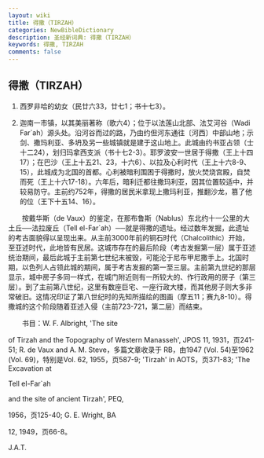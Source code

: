 ```yaml
---
layout: wiki
title: 得撒（TIRZAH）
categories: NewBibleDictionary
description: 圣经新词典: 得撒（TIRZAH）
keywords: 得撒, TIRZAH
comments: false
---
```


## 得撒（TIRZAH）

1. 西罗非哈的幼女（民廿六33，廿七1；书十七3）。

2. 迦南一市镇，以其美丽著称（歌六4）；位于以法莲山北部、法艾河谷（Wadi Far`ah）源头处。沿河谷而过的路，乃由约但河东通往〔河西〕中部山地；示剑、撒玛利亚、多坍及另一些城镇就是建于这山地上。此城由约书亚占领（士十二24），划归玛拿西支派（书十七2-3）。耶罗波安一世居于得撒（王上十四17）；在巴沙（王上十五21、23，十六6）、以拉及心利时代（王上十六8-9、15），此城成为北国的首都。心利被暗利围困于得撒时，放火焚烧宫殿，自焚而死（王上十六17-18）。六年后，暗利迁都往撒玛利亚，因其位置较适中，并较易防守。主前约752年，得撒的居民米拿现上撒玛利亚，推翻沙龙，篡了他的位（王下十五14、16）。

　　按戴华斯（de Vaux）的鉴定，在那布鲁斯（Nablus）东北约十一公里的大土丘──法拉废丘（Tell el-Far`ah）──就是得撒的遗址。经过数年发掘，此遗址的考古面貌得以呈现出来。从主前3000年前的铜石时代（Chalcolithic）开始，至亚述时代，此地皆有民居。这城市存在的最后阶段（考古发掘第一层）属于亚述统治期间，最后此城于主前第七世纪末被毁，可能沦于尼布甲尼撒手上。北国时期，以色列人占领此城的期间，属于考古发掘的第一至三层。主前第九世纪的那层显示，城中房子多同一样式，在城门附近则有一所较大的、作行政用的房子（第三层）。到了主前第八世纪，这里有数座巨宅、一座行政大楼，而其他房子则大多非常破旧。这情况印证了第八世纪时的先知所描绘的图画（摩五11；赛九8-10）。得撒城的这个阶段随着亚述入侵（主前723-721，第二层）而结束。

　　书目：W. F. Albright, 'The site

of Tirzah and the Topography of Western Manasseh', JPOS 11, 1931，页241-51; R. de Vaux and A. M. Steve，多篇文章收录于 RB，由1947 (Vol. 54)至1962 (Vol. 69)，特别是Vol. 62, 1955，页587-9; 'Tirzah' in AOTS，页371-83; 'The Excavation at

Tell el-Far`ah

and the site of ancient Tirzah', PEQ,

1956，页125-40; G. E. Wright, BA

12, 1949，页66-8。

J.A.T.








